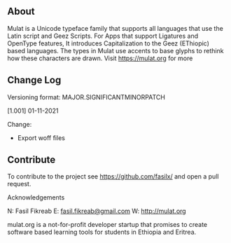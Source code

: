 ## About
Mulat is a Unicode typeface family that supports all languages that use the Latin script and Geez Scripts. For Apps that support Ligatures and OpenType features, It introduces Capitalization to the Geez (EThiopic) based languages. The types in Mulat use accents to base glyphs to rethink how these characters are drawn. Visit https://mulat.org for more

## Change Log
Versioning format: MAJOR.SIGNIFICANTMINORPATCH

[1.001] 01-11-2021 

Change:
- Export woff files

## Contribute
To contribute to the project see https://github.com/fasilx/ and open a pull request.



Acknowledgements

N: Fasil Fikreab E: fasil.fikreab@gmail.com W: http://mulat.org



mulat.org is a not-for-profit developer startup that promises to create software based learning tools for students in Ethiopia and Eritrea.
